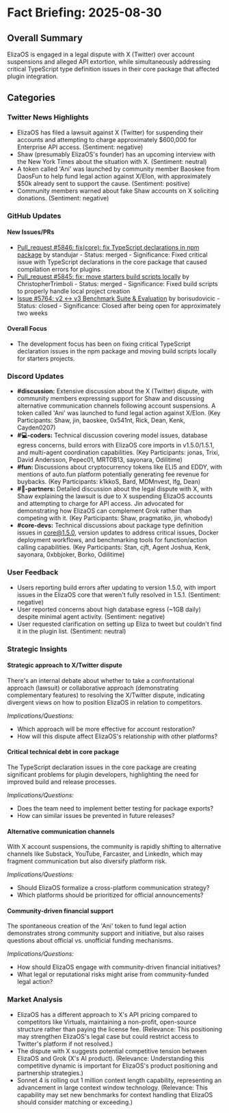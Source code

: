 # Fact Briefing: 2025-08-30

## Overall Summary
ElizaOS is engaged in a legal dispute with X (Twitter) over account suspensions and alleged API extortion, while simultaneously addressing critical TypeScript type definition issues in their core package that affected plugin integration.

## Categories

### Twitter News Highlights
- ElizaOS has filed a lawsuit against X (Twitter) for suspending their accounts and attempting to charge approximately $600,000 for Enterprise API access. (Sentiment: negative)
- Shaw (presumably ElizaOS's founder) has an upcoming interview with the New York Times about the situation with X. (Sentiment: neutral)
- A token called 'Ani' was launched by community member Baoskee from DaosFun to help fund legal action against X/Elon, with approximately $50k already sent to support the cause. (Sentiment: positive)
- Community members warned about fake Shaw accounts on X soliciting donations. (Sentiment: negative)

### GitHub Updates

#### New Issues/PRs
- [Pull_request #5846: fix(core): fix TypeScript declarations in npm package](https://github.com/elizaOS/eliza/pull/5846) by standujar - Status: merged - Significance: Fixed critical issue with TypeScript declarations in the core package that caused compilation errors for plugins
- [Pull_request #5845: fix: move starters build scripts locally](https://github.com/elizaOS/eliza/pull/5845) by ChristopherTrimboli - Status: merged - Significance: Fixed build scripts to properly handle local project creation
- [Issue #5764: v2 ↔ v3 Benchmark Suite & Evaluation](https://github.com/elizaOS/eliza/issues/5764) by borisudovicic - Status: closed - Significance: Closed after being open for approximately two weeks

#### Overall Focus
- The development focus has been on fixing critical TypeScript declaration issues in the npm package and moving build scripts locally for starters projects.

### Discord Updates
- **#discussion:** Extensive discussion about the X (Twitter) dispute, with community members expressing support for Shaw and discussing alternative communication channels following account suspensions. A token called 'Ani' was launched to fund legal action against X/Elon. (Key Participants: Shaw, jin, baoskee, 0x541nt, Rick, Dean, Kenk, Cayden0207)
- **#💻-coders:** Technical discussion covering model issues, database egress concerns, build errors with ElizaOS core imports in v1.5.0/1.5.1, and multi-agent coordination capabilities. (Key Participants: jonas, Trixi, David Andersson, Pepec01, MRT0B13, sayonara, Odilitime)
- **#fun:** Discussions about cryptocurrency tokens like ELI5 and EDDY, with mentions of auto.fun platform potentially generating fee revenue for buybacks. (Key Participants: k1kkoS, Bard, MDMnvest, lfg, Dean)
- **#🥇-partners:** Detailed discussion about the legal dispute with X, with Shaw explaining the lawsuit is due to X suspending ElizaOS accounts and attempting to charge for API access. Jin advocated for demonstrating how ElizaOS can complement Grok rather than competing with it. (Key Participants: Shaw, pragmatiko, jin, whobody)
- **#core-devs:** Technical discussions about package type definition issues in core@1.5.0, version updates to address critical issues, Docker deployment workflows, and benchmarking tools for function/action calling capabilities. (Key Participants: Stan, cjft, Agent Joshua, Kenk, sayonara, 0xbbjoker, Borko, Odilitime)

### User Feedback
- Users reporting build errors after updating to version 1.5.0, with import issues in the ElizaOS core that weren't fully resolved in 1.5.1. (Sentiment: negative)
- User reported concerns about high database egress (~1GB daily) despite minimal agent activity. (Sentiment: negative)
- User requested clarification on setting up Eliza to tweet but couldn't find it in the plugin list. (Sentiment: neutral)

### Strategic Insights

#### Strategic approach to X/Twitter dispute
There's an internal debate about whether to take a confrontational approach (lawsuit) or collaborative approach (demonstrating complementary features) to resolving the X/Twitter dispute, indicating divergent views on how to position ElizaOS in relation to competitors.

*Implications/Questions:*
  - Which approach will be more effective for account restoration?
  - How will this dispute affect ElizaOS's relationship with other platforms?

#### Critical technical debt in core package
The TypeScript declaration issues in the core package are creating significant problems for plugin developers, highlighting the need for improved build and release processes.

*Implications/Questions:*
  - Does the team need to implement better testing for package exports?
  - How can similar issues be prevented in future releases?

#### Alternative communication channels
With X account suspensions, the community is rapidly shifting to alternative channels like Substack, YouTube, Farcaster, and LinkedIn, which may fragment communication but also diversify platform risk.

*Implications/Questions:*
  - Should ElizaOS formalize a cross-platform communication strategy?
  - Which platforms should be prioritized for official announcements?

#### Community-driven financial support
The spontaneous creation of the 'Ani' token to fund legal action demonstrates strong community support and initiative, but also raises questions about official vs. unofficial funding mechanisms.

*Implications/Questions:*
  - How should ElizaOS engage with community-driven financial initiatives?
  - What legal or reputational risks might arise from community-funded legal action?

### Market Analysis
- ElizaOS has a different approach to X's API pricing compared to competitors like Virtuals, maintaining a non-profit, open-source structure rather than paying the license fee. (Relevance: This positioning may strengthen ElizaOS's legal case but could restrict access to Twitter's platform if not resolved.)
- The dispute with X suggests potential competitive tension between ElizaOS and Grok (X's AI product). (Relevance: Understanding this competitive dynamic is important for ElizaOS's product positioning and partnership strategies.)
- Sonnet 4 is rolling out 1 million context length capability, representing an advancement in large context window technology. (Relevance: This capability may set new benchmarks for context handling that ElizaOS should consider matching or exceeding.)